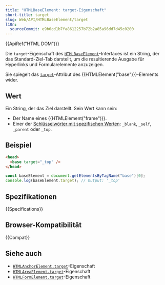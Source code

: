 ```yaml
---
title: "HTMLBaseElement: target-Eigenschaft"
short-title: target
slug: Web/API/HTMLBaseElement/target
l10n:
  sourceCommit: e9b6cd1b7fa8612257b72b2a85a96dd7d45c0200
---
```


{{ApiRef("HTML DOM")}}

Die `target`-Eigenschaft des [`HTMLBaseElement`](/de/docs/Web/API/HTMLBaseElement)-Interfaces ist ein String, der das Standard-Ziel-Tab darstellt, um die resultierende Ausgabe für Hyperlinks und Formularelemente anzuzeigen.

Sie spiegelt das [`target`](/de/docs/Web/HTML/Reference/Elements/base#target)-Attribut des {{HTMLElement("base")}}-Elements wider.

## Wert

Ein String, der das Ziel darstellt. Sein Wert kann sein:

- Der Name eines {{HTMLElement("frame")}}.
- Einer der [Schlüsselwörter mit spezifischen Werten](/de/docs/Web/HTML/Reference/Elements/base#target): `_blank`, `_self`, `_parent` oder `_top`.

## Beispiel

```html
<head>
  <base target="_top" />
</head>
```

```js
const baseElement = document.getElementsByTagName("base")[0];
console.log(baseElement.target); // Output: '_top'
```

## Spezifikationen

{{Specifications}}

## Browser-Kompatibilität

{{Compat}}

## Siehe auch

- [`HTMLAnchorElement.target`](/de/docs/Web/API/HTMLAnchorElement/target)-Eigenschaft
- [`HTMLAreaElement.target`](/de/docs/Web/API/HTMLAreaElement/target)-Eigenschaft
- [`HTMLFormElement.target`](/de/docs/Web/API/HTMLFormElement/target)-Eigenschaft
